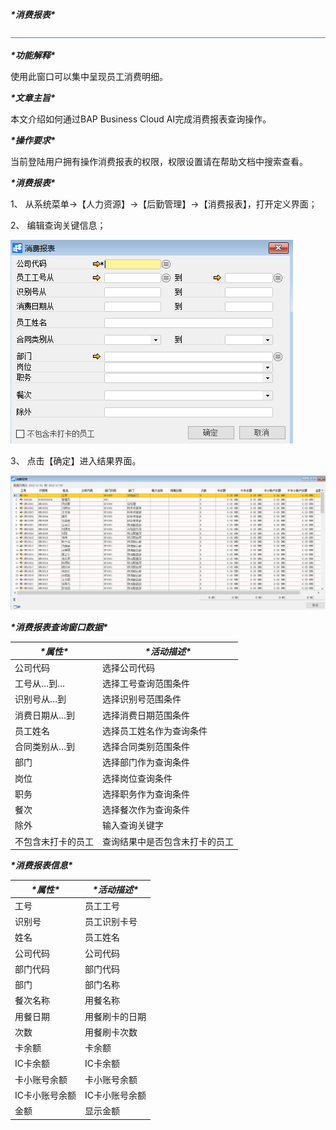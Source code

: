 ***\*消费报表\****

![img](图片/标题.png) 

***\*功能解释\****

使用此窗口可以集中呈现员工消费明细。

***\*文章主旨\****

本文介绍如何通过BAP Business Cloud AI完成消费报表查询操作。

***\*操作要求\****

当前登陆用户拥有操作消费报表的权限，权限设置请在帮助文档中搜索查看。

***\*消费报表\****

1、 从系统菜单->【人力资源】->【后勤管理】->【消费报表】，打开定义界面；

2、 编辑查询关键信息；

![img](图片/消费报表1.png) 

3、 点击【确定】进入结果界面。

![img](图片/消费报表2.png) 

***\*消费报表查询窗口数据\****

| ***\*属性\****     | ***\*活动描述\****             |
| ------------------ | ------------------------------ |
| 公司代码           | 选择公司代码                   |
| 工号从…到…         | 选择工号查询范围条件           |
| 识别号从…到        | 选择识别号范围条件             |
| 消费日期从…到      | 选择消费日期范围条件           |
| 员工姓名           | 选择员工姓名作为查询条件       |
| 合同类别从…到      | 选择合同类别范围条件           |
| 部门               | 选择部门作为查询条件           |
| 岗位               | 选择岗位查询条件               |
| 职务               | 选择职务作为查询条件           |
| 餐次               | 选择餐次作为查询条件           |
| 除外               | 输入查询关键字                 |
| 不包含未打卡的员工 | 查询结果中是否包含未打卡的员工 |

***\*消费报表信息\****

| ***\*属性\**** | ***\*活动描述\**** |
| -------------- | ------------------ |
| 工号           | 员工工号           |
| 识别号         | 员工识别卡号       |
| 姓名           | 员工姓名           |
| 公司代码       | 公司代码           |
| 部门代码       | 部门代码           |
| 部门           | 部门名称           |
| 餐次名称       | 用餐名称           |
| 用餐日期       | 用餐刷卡的日期     |
| 次数           | 用餐刷卡次数       |
| 卡余额         | 卡余额             |
| IC卡余额       | IC卡余额           |
| 卡小账号余额   | 卡小账号余额       |
| IC卡小账号余额 | IC卡小账号余额     |
| 金额           | 显示金额           |

 
